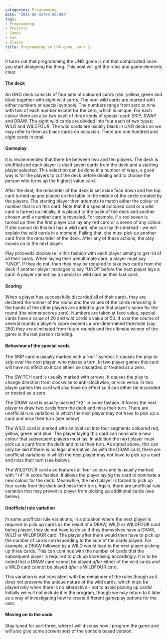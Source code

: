 ```yaml
---
categories: Programming
date: "2011-02-02T00:00:00Z"
tags:
- Programming
- Projects
- Games
- Fun
- Eleven
title: Programming an UNO game, part 2
---
```


It turns out that programming the UNO game is not that complicated once you start designing the thing. This post will get the rules and game elements clear.

#### The deck

An UNO deck consists of four sets of coloured cards (red, yellow, green and blue) together with eight wild cards. The non-wild cards are marked with either numbers or special symbols. The numbers range from zero to nine with two of each number except for the zero, which is unique. For each colour there are also two each of three kinds of special card: SKIP, SWAP and DRAW. The eight wild cards are divided into four each of two types: WILD and WILDFOUR. The wild cards are usually black in UNO decks so we may refer to them as black cards on occasion. There are one hundred and eight cards in total.

#### Gameplay

It is recommended that there be between two and ten players. The deck is shuffled and each player is dealt seven cards from the deck and a starting player selected. This selection can be done in a number of ways, a good way is for the players to cut the deck before dealing and to choose the person who turns up the highest value card.

After the deal, the remainder of the deck is set aside face down and the top card turned up and placed on the table in the middle of the circle created by the players. The starting player then attempts to match either the colour or number that is on this card. Note that if a special coloured card or a wild card is turned up initially, it is placed to the back of the deck and another chosen until a number card is revealed. For example, if a red seven is turned up then the first player can lay any red card or a seven of any colour. If she cannot do this but has a wild card, she can lay this instead - we will explain the wild cards in a moment. Failing that, she must pick up another card from the remainder of the deck. After any of these actions, the play moves on to the next player.

Play proceeds clockwise in this fashion with each player aiming to get rid of all their cards. When laying their penultimate card, a player must say “UNO!”. If they do not, then they may be required to take two cards from the deck if another player manages to say “UNO!” before the next player lays a card. A player cannot lay a special or wild card as their last card.

#### Scoring

When a player has successfully discarded all of their cards, they are declared the winner of the round and the values of the cards remaining in the hands of the other players are added to give that player’s score for the round (the winner scores zero). Numbers are taken at face value, special cards have a value of 20 and wild cards a value of 50. If over the course of several rounds a player’s score exceeds a pre-determined threshold (say 250) they are eliminated from future rounds and the ultimate winner of the game is the last person standing.

#### Behaviour of the special cards

The SKIP card is usually marked with a “null” symbol. It causes the play to skip over the next player, who misses a turn. In two player games this card will have no effect so it can either be discarded or treated as a zero.

The SWITCH card is usually marked with arrows. It causes the play to change direction from clockwise to anti-clockwise, or vice versa. In two player games this card will also have no effect so it can either be discarded or treated as a zero.

The DRAW card is usually marked “+2” in some fashion. It forces the next player to draw two cards from the deck and miss their turn. There are unofficial rule variations in which the next player may not have to pick up a card and miss their turn (see below).

The WILD card is marked with an oval cut into four segments coloured red, yellow, green and blue. The player laying this card can nominate a new colour that subsequent players must lay. In addition the next player must pick up a card from the deck and miss their turn. As stated above, this can only be laid if there is no legal alternative. As with the DRAW card, there are unofficial variations in which the next player may not have to pick up a card and miss their turn (see below).

The WILDFOUR card also features all four colours and is usually marked with “+4” in some fashion. It allows the player laying the card to nominate a new colour for the deck. Meanwhile, the next player is forced to pick up four cards from the deck and miss their turn. Again, there are unofficial rule variation that may prevent a player from picking up additional cards (see below).

#### Unofficial rule variation

In some unofficial rule variations, in a situation where the next player is required to pick up cards as the result of a DRAW, WILD or WILDFOUR card being played, they do not have to do so if they themselves have a DRAW, WILD or WILDFOUR card. The player after them would then have to pick up the number of cards corresponding to the sum of the cards played. For example, a DRAW followed by a WILD would lead to the next player picking up three cards. This can continue with the number of cards that the subsequent player is required to pick up increasing accordingly. It is to be noted that a DRAW card cannot be played _after_ either of the wild cards and a WILD card cannot be played _after_ a WILDFOUR card.

This variation is not consistent with the remainder of the rules though as it does not preserve the unique nature of the wild cards, which must be played only when there is no alternative - not to avoid picking up cards! Initially we will not include it in the program, though we may return to it later as a way of investigating how to create different gameplay options for the user.

#### Moving on to the code

Stay tuned for part three, where I will discuss how I program the game and will also give some screenshots of the console based version.

